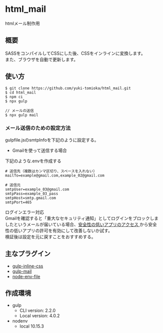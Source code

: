 # html_mail
htmlメール制作用

## 概要
SASSをコンパイルしてCSSにした後、CSSをインラインに変換します。  
また、ブラウザを自動で更新します。

## 使い方
```shell
$ git clone https://github.com/yuki-tomioka/html_mail.git
$ cd html_mail
$ npm ci
$ npx gulp

// メールの送信
$ npx gulp mail
```

### メール送信のための設定方法
gulpfile.jsのsmtpInfoを下記のように設定する。

- Gmailを使って送信する場合

下記のような.envを作成する

```dotenv
# 送信先（複数はカンマ区切り、スペースを入れない）
mailTo=example@gmail.com,example_02@gmail.com

# 送信元
smtpUser=example_03@gmail.com
smtpPass=example_03_pass
smtpHost=smtp.gmail.com
smtpPort=465
```
ログインエラー対応  
Gmailを確認すると「重大なセキュリティ通知」としてログインをブロックしましたというメールが届いている場合、[安全性の低いアプリのアクセス
](https://myaccount.google.com/lesssecureapps?pli=1)から安全性の低いアプリの許可を有効にして改善しないか試す。  
検証後は設定を元に戻すことをおすすめする。

## 主なプラグイン
- [gulp-inline-css](https://www.npmjs.com/package/gulp-inline-css)
- [gulp-mail](https://www.npmjs.com/package/gulp-mail)
- [node-env-file](https://www.npmjs.com/package/node-env-file)

## 作成環境
- gulp
  - CLI version: 2.2.0
  - Local version: 4.0.2
- nodenv
  - local 10.15.3
